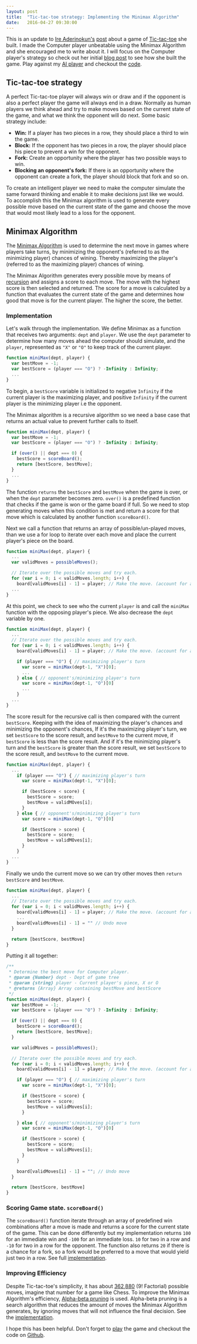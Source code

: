 ```yaml
---
layout: post
title:  "Tic-tac-toe strategy: Implementing the Minimax Algorithm"
date:   2016-04-27 09:30:00
---
```


This is an update to [Ire Aderinokun's](http://twitter.com/ireaderinokun) [post](http://bitsofco.de/tic-tac-toe-revisited/) about a game of [Tic-tac-toe](http://ireade.github.io/tic-tac-toe-2/) she built. I made the Computer player unbeatable using the Minimax Algorithm and she encouraged me to write about it. I will focus on the Computer player's strategy so check out her initial [blog post](http://bitsofco.de/tic-tac-toe-revisited/) to see how she built the game. Play against my [AI player](http://azemoh.github.io/tic-tac-toe/) and checkout the [code](https://github.com/azemoh/tic-tac-toe).


## Tic-tac-toe strategy
A perfect Tic-tac-toe player will always win or draw and if the opponent is also a perfect player the game will always end in a draw. Normally as human players we think ahead and try to make moves based on the current state of the game, and what we think the opponent will do next. Some basic strategy include:

- <b>Win:</b> If a player has two pieces in a row, they should place a third to win the game.
- <b>Block:</b> If the opponent has two pieces in a row, the player should place his piece to prevent a win for the opponent.
- <b>Fork:</b> Create an opportunity where the player has two possible ways to win.
- <b>Blocking an opponent's fork:</b> If there is an opportunity where the opponent can create a fork, the player should block that fork and so on.

To create an intelligent player we need to make the computer simulate the same forward thinking and enable it to make decisions just like we would. To accomplish this the Minimax algorithm is used to generate every possible move based on the current state of the game and choose the move that would most likely lead to a loss for the opponent.

## Minimax Algorithm
The [Minimax Algorithm](https://en.wikipedia.org/wiki/Minimax) is used to determine the next move in games where players take turns, by minimizing the opponent's (referred to as the minimizing player) chances of wining. Thereby maximizing the player's (referred to as the maximizing player) chances of wining.

The Minimax Algorithm generates every possible move by means of [recursion](https://en.wikipedia.org/wiki/Recursion_%28computer_science%29) and assigns a score to each move. The move with the highest score is then selected and returned. The score for a move is calculated by a function that evaluates the current state of the game and determines how good that move is for the current player. The higher the score, the better.

### Implementation
Let's walk through the implementation. We define Minimax as a function that receives two arguments: `dept` and `player`. We use the `dept` parameter to determine how many moves ahead the computer should simulate, and the `player`, represented as `"X"` or `"O"` to keep track of the current player.


```JavaScript
function miniMax(dept, player) {
  var bestMove = -1;
  var bestScore = (player === "O") ? -Infinity : Infinity;
  ...
}
```

To begin, a `bestScore` variable is initialized to negative `Infinity` if the current player is the maximizing player, and positive `Infinity` if the current player is the minimizing player i.e the opponent.

The Minimax algorithm is a recursive algorithm so we need a base case that returns an actual value to prevent further calls to itself.


```JavaScript
function miniMax(dept, player) {
  var bestMove = -1;
  var bestScore = (player === "O") ? -Infinity : Infinity;

  if (over() || dept === 0) {
    bestScore = scoreBoard();
    return [bestScore, bestMove];
  }
  ...
}
```

The function `returns` the `bestScore` and `bestMove` when the game is over, or when the `dept` parameter becomes zero. `over()` is a predefined function that checks if the game is won or the game board if full. So we need to stop generating moves when this condition is met and return a score for that move which is calculated by another function `scoreBoard()`.

Next we call a function that returns an array of possible/un-played moves, than we use a for loop to iterate over each move and place the current player's piece on the board.

```JavaScript
function miniMax(dept, player) {
  ...
  var validMoves = possibleMoves();

  // Iterate over the possible moves and try each.
  for (var i = 0; i < validMoves.length; i++) {
    board[validMoves[i] - 1] = player; // Make the move. (account for array index)
  ...
}
```

At this point, we check to see who the current `player` is and call the `miniMax` function with the opposing player's piece. We also decrease the `dept` variable by one.

```JavaScript
function miniMax(dept, player) {
  ...
  // Iterate over the possible moves and try each.
  for (var i = 0; i < validMoves.length; i++) {
    board[validMoves[i] - 1] = player; // Make the move. (account for array index)

    if (player === "O") { // maximizing player's turn
      var score = miniMax(dept-1, "X")[0];
      ...
    } else { // opponent's/minimizing player's turn
      var score = miniMax(dept-1, "O")[0]
      ...
    }
  ...
}
```

The score result for the recursive call is then compared with the current `bestScore`. Keeping with the idea of maximizing the player's chances and minimizing the opponent's chances, If it's the maximizing player's turn, we set `bestScore` to the score result, and `bestMove` to the current move, if `bestScore` is less than the score result. And if it's the minimizing player's turn and the `bestScore` is greater than the score result, we set `bestScore` to the score result, and `bestMove` to the current move.

```JavaScript
function miniMax(dept, player) {
  ...
    if (player === "O") { // maximizing player's turn
      var score = miniMax(dept-1, "X")[0];

      if (bestScore < score) {
        bestScore = score;
        bestMove = validMOves[i];
      }
    } else { // opponent's/minimizing player's turn
      var score = miniMax(dept-1, "O")[0]

      if (bestScore > score) {
        bestScore = score;
        bestMove = validMOves[i];
      }
    }
  ...
}
```

Finally we undo the current move so we can try other moves then `return` `bestScore` and `bestMove`.

```JavaScript
function miniMax(dept, player) {
  ...
  // Iterate over the possible moves and try each.
  for (var i = 0; i < validMoves.length; i++) {
    board[validMoves[i] - 1] = player; // Make the move. (account for array index)
    ...
    board[validMoves[i] - 1] = "" // Undo move
  }

  return [bestScore, bestMove]
}
```
Putting it all together:

```JavaScript
/**
 * Determine the best move for Computer player.
 * @param {Number} dept - Dept of game tree
 * @param {string} player - Current player's piece, X or O
 * @returns {Array} Array containing bestMove and bestScore
 */
function miniMax(dept, player) {
  var bestMove = -1;
  var bestScore = (player === "O") ? -Infinity : Infinity;

  if (over() || dept === 0) {
    bestScore = scoreBoard();
    return [bestScore, bestMove];
  }

  var validMoves = possibleMoves();

  // Iterate over the possible moves and try each.
  for (var i = 0; i < validMoves.length; i++) {
    board[validMoves[i] - 1] = player; // Make the move. (account for array index)

    if (player === "O") { // maximizing player's turn
      var score = miniMax(dept-1, "X")[0];

      if (bestScore < score) {
        bestScore = score;
        bestMove = validMoves[i];
      }

    } else { // opponent's/minimizing player's turn
      var score = miniMax(dept-1, "O")[0]

      if (bestScore > score) {
        bestScore = score;
        bestMove = validMoves[i];
      }
    }

    board[validMoves[i] - 1] = ""; // Undo move
  }

  return [bestScore, bestMove]
}
```

### Scoring Game state. `scoreBoard()`
The `scoreBoard()` function iterate through an array of predefined win combinations after a move is made and returns a score for the current state of the game. This can be done differently but my implementation returns `100` for an immediate win and `-100` for an immediate loss. `10` for two in a row and `-10` for two in a row for the opponent. The function also returns `20` if there is a chance for a fork, so a fork would be preferred to a move that would yield just two in a row. See full [implementation](https://github.com/azemoh/tic-tac-toe/blob/gh-pages/tictactoe.js#L278).

### Improving Efficiency
Despite Tic-tac-toe's simplicity, it has about [362,880](https://en.wikipedia.org/wiki/Tic-tac-toe#Combinatorics) (9! Factorial) possible moves, imagine that number for a game like Chess. To improve the Minimax Algorithm's efficiency, [Alpha-beta pruning](https://en.wikipedia.org/wiki/Alpha%E2%80%93beta_pruning) is used. Alpha-beta pruning is a search algorithm that reduces the amount of moves the Minimax Algorithm generates, by ignoring moves that will not influence the final decision. See the [implementation](https://github.com/azemoh/tic-tac-toe/blob/gh-pages/tictactoe.js#L208).

I hope this has been helpful. Don't forget to [play](http://azemoh.github.io/tic-tac-toe/) the game and checkout the code on [Github](https://github.com/azemoh/tic-tac-toe).
